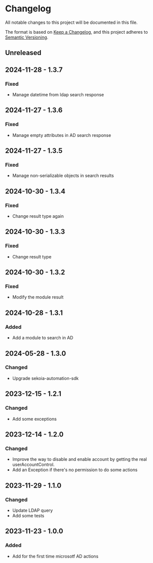 # Changelog

All notable changes to this project will be documented in this file.

The format is based on [Keep a Changelog](https://keepachangelog.com/en/1.0.0/),
and this project adheres to [Semantic Versioning](https://semver.org/spec/v2.0.0.html).

## Unreleased
## 2024-11-28 - 1.3.7

### Fixed

- Manage datetime from ldap search response

## 2024-11-27 - 1.3.6

### Fixed

- Manage empty attributes in AD search response

## 2024-11-27 - 1.3.5

### Fixed

- Manage non-serializable objects in search results

## 2024-10-30 - 1.3.4

### Fixed

- Change result type again

## 2024-10-30 - 1.3.3

### Fixed

- Change result type

## 2024-10-30 - 1.3.2

### Fixed

- Modify the module result

## 2024-10-28 - 1.3.1

### Added

- Add a module to search in AD

## 2024-05-28 - 1.3.0

### Changed

- Upgrade sekoia-automation-sdk

## 2023-12-15 - 1.2.1

### Changed

- Add some exceptions

## 2023-12-14 - 1.2.0

### Changed

- Improve the way to disable and enable account by getting the real userAccountControl.
- Add an Exception if there's no permission to do some actions

## 2023-11-29 - 1.1.0

### Changed

- Update LDAP query
- Add some tests

## 2023-11-23 - 1.0.0

### Added

- Add for the first time microsotf AD actions
